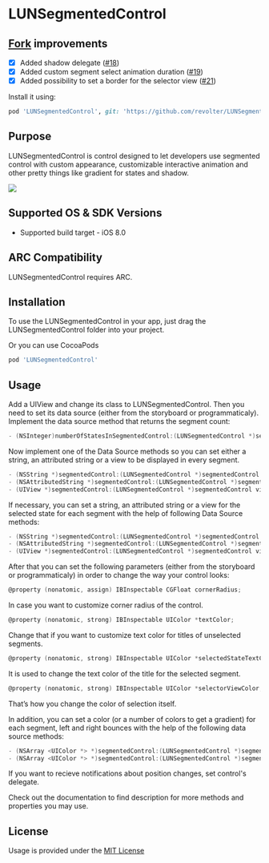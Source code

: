 # LUNSegmentedControl

[Fork](https://github.com/revolter/LUNSegmentedControl/tree/fork) improvements
-------

- [x] Added shadow delegate ([#18](https://github.com/Stormotion-Mobile/LUNSegmentedControl/pull/18))
- [x] Added custom segment select animation duration ([#19](https://github.com/Stormotion-Mobile/LUNSegmentedControl/pull/19))
- [x] Added possibility to set a border for the selector view ([#21](https://github.com/Stormotion-Mobile/LUNSegmentedControl/pull/21))

Install it using:

```ruby
pod 'LUNSegmentedControl', git: 'https://github.com/revolter/LUNSegmentedControl.git', branch: 'fork'
```

Purpose
-------

LUNSegmentedControl is control designed to let developers use segmented control with custom appearance, customizable interactive animation and other pretty things like gradient for states and shadow.

![](https://i2.wp.com/lunapps.com/blog/wp-content/uploads/2016/03/switcher_animation.gif)

Supported OS & SDK Versions
---------------------------

* Supported build target - iOS 8.0
	
ARC Compatibility
-----------------

LUNSegmentedControl requires ARC.

Installation
------------

To use the LUNSegmentedControl in your app, just drag the LUNSegmentedControl folder into your project.

Or you can use CocoaPods 

```ruby
pod 'LUNSegmentedControl'
```

Usage
-----

Add a UIView and change its class to LUNSegmentedControl. Then you need to set its data source (either from the storyboard or programmaticaly).
Implement the data source method that returns the segment count:
```objective-c
- (NSInteger)numberOfStatesInSegmentedControl:(LUNSegmentedControl *)segmentedControl;
```
 
Now implement one of the Data Source methods so you can set either a string, an attributed string or a view to be displayed in every segment.
```objective-c
- (NSString *)segmentedControl:(LUNSegmentedControl *)segmentedControl titleForStateAtIndex:(NSInteger)index;
- (NSAttributedString *)segmentedControl:(LUNSegmentedControl *)segmentedControl attributedTitleForStateAtIndex:(NSInteger)index;
- (UIView *)segmentedControl:(LUNSegmentedControl *)segmentedControl viewForStateAtIndex:(NSInteger)index;
```
 
If necessary, you can set a string, an attributed string or a view for the selected state for each segment with the help of following Data Source methods:
```objective-c
- (NSString *)segmentedControl:(LUNSegmentedControl *)segmentedControl titleForSelectedStateAtIndex:(NSInteger)index;
- (NSAttributedString *)segmentedControl:(LUNSegmentedControl *)segmentedControl attributedTitleForSelectedStateAtIndex:(NSInteger)index;
- (UIView *)segmentedControl:(LUNSegmentedControl *)segmentedControl viewForSelectedStateAtIndex:(NSInteger)index;
```

After that you can set the following parameters (either from the storyboard or programmaticaly) in order to change the way your control looks:
```objective-c
@property (nonatomic, assign) IBInspectable CGFloat cornerRadius;
```
In case you want to customize corner radius of the control.

```objective-c
@property (nonatomic, strong) IBInspectable UIColor *textColor;
```
Change that if you want to customize text color for titles of unselected segments.

```objective-c
@property (nonatomic, strong) IBInspectable UIColor *selectedStateTextColor;
```
It is used to change the text color of the title for the selected segment.

```objective-c
@property (nonatomic, strong) IBInspectable UIColor *selectorViewColor;
```
That’s how you change the color of selection itself.
 
In addition, you can set a color (or a number of colors to get a gradient) for each segment, left and right bounces with the help of the following data source methods:
 
```objective-c
- (NSArray <UIColor *> *)segmentedControl:(LUNSegmentedControl *)segmentedControl gradientColorsForStateAtIndex:(NSInteger)index;
- (NSArray <UIColor *> *)segmentedControl:(LUNSegmentedControl *)segmentedControl gradientColorsForBounce:(LUNSegmentedControlBounce)bounce;
```

If you want to recieve notifications about position changes, set control's delegate. 

Check out the documentation to find description for more methods and properties you may use.

License
-------

Usage is provided under the [MIT License](http://opensource.org/licenses/MIT)
